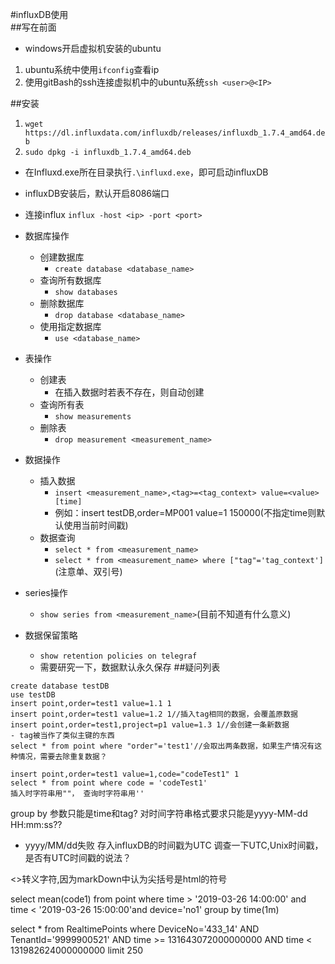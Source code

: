 #influxDB使用  
##写在前面
- windows开启虚拟机安装的ubuntu
1. ubuntu系统中使用`ifconfig`查看ip
2. 使用gitBash的ssh连接虚拟机中的ubuntu系统`ssh <user>@<IP>`

##安装
1. `wget https://dl.influxdata.com/influxdb/releases/influxdb_1.7.4_amd64.deb`
2. `sudo dpkg -i influxdb_1.7.4_amd64.deb`
- 在Influxd.exe所在目录执行`.\influxd.exe`，即可启动influxDB


- influxDB安装后，默认开启8086端口
- 连接influx `influx -host <ip> -port <port>`
- 数据库操作
   - 创建数据库
      - `create database <database_name>`
   - 查询所有数据库
      - `show databases`
   - 删除数据库
      - `drop database <database_name>`
   - 使用指定数据库
      - `use <database_name>`
- 表操作
   - 创建表
      - 在插入数据时若表不存在，则自动创建
   - 查询所有表
      - `show measurements`
   - 删除表
      - `drop measurement <measurement_name>`
- 数据操作
   - 插入数据
      - `insert <measurement_name>,<tag>=<tag_context> value=<value> [time]`
      - 例如：insert testDB,order=MP001 value=1 150000(不指定time则默认使用当前时间戳)
   - 数据查询
      - `select * from <measurement_name>`
      - `select * from <measurement_name> where ["tag"='tag_context']`(注意单、双引号)
- series操作
   - `show series from <measurement_name>`(目前不知道有什么意义)
- 数据保留策略
   - `show retention policies on telegraf`
   - 需要研究一下，数据默认永久保存
##疑问列表
```
create database testDB
use testDB
insert point,order=test1 value=1.1 1
insert point,order=test1 value=1.2 1//插入tag相同的数据，会覆盖原数据
insert point,order=test1,project=p1 value=1.3 1//会创建一条新数据
- tag被当作了类似主键的东西
select * from point where "order"='test1'//会取出两条数据，如果生产情况有这种情况，需要去除重复数据？

insert point,order=test1 value=1,code="codeTest1" 1
select * from point where code = 'codeTest1'
插入时字符串用""， 查询时字符串用''
```
group by 参数只能是time和tag?
对时间字符串格式要求只能是yyyy-MM-dd HH:mm:ss??
- yyyy/MM/dd失败
存入influxDB的时间戳为UTC
调查一下UTC,Unix时间戳，是否有UTC时间戳的说法？

&lt;&gt;转义字符,因为markDown中认为尖括号是html的符号

select mean(code1) from point where time > '2019-03-26 14:00:00' and time < '2019-03-26 15:00:00'and device='no1' group by time(1m)

select * from RealtimePoints where DeviceNo='433_14' AND TenantId='9999900521' AND time >= 131643072000000000 AND time < 131982624000000000 limit 250